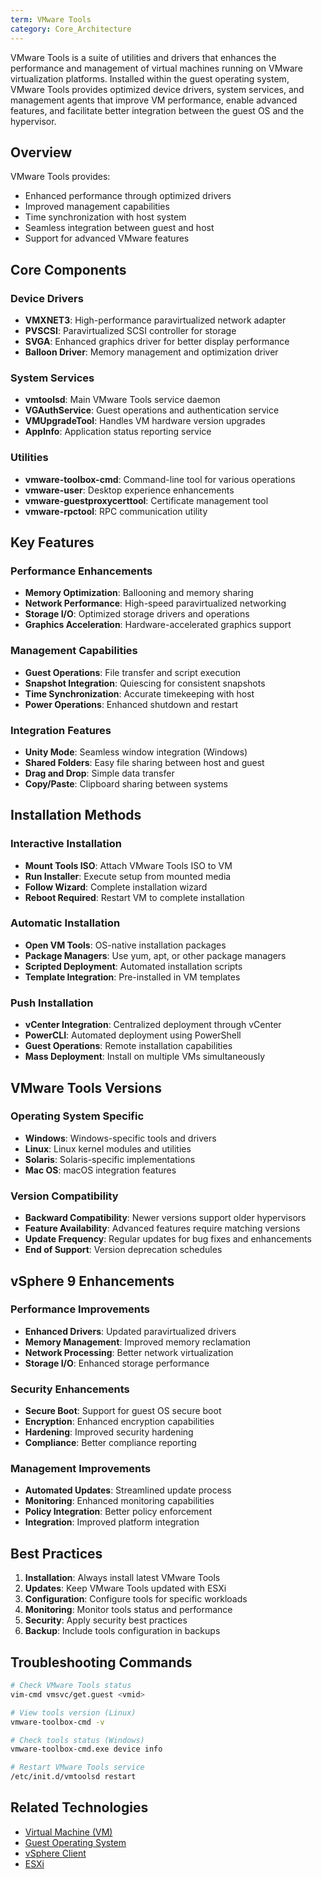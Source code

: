 ```yaml
---
term: VMware Tools
category: Core_Architecture
---
```


VMware Tools is a suite of utilities and drivers that enhances the performance and management of virtual machines running on VMware virtualization platforms. Installed within the guest operating system, VMware Tools provides optimized device drivers, system services, and management agents that improve VM performance, enable advanced features, and facilitate better integration between the guest OS and the hypervisor.

## Overview

VMware Tools provides:
- Enhanced performance through optimized drivers
- Improved management capabilities
- Time synchronization with host system
- Seamless integration between guest and host
- Support for advanced VMware features

## Core Components

### Device Drivers
- **VMXNET3**: High-performance paravirtualized network adapter
- **PVSCSI**: Paravirtualized SCSI controller for storage
- **SVGA**: Enhanced graphics driver for better display performance
- **Balloon Driver**: Memory management and optimization driver

### System Services
- **vmtoolsd**: Main VMware Tools service daemon
- **VGAuthService**: Guest operations and authentication service
- **VMUpgradeTool**: Handles VM hardware version upgrades
- **AppInfo**: Application status reporting service

### Utilities
- **vmware-toolbox-cmd**: Command-line tool for various operations
- **vmware-user**: Desktop experience enhancements
- **vmware-guestproxycerttool**: Certificate management tool
- **vmware-rpctool**: RPC communication utility

## Key Features

### Performance Enhancements
- **Memory Optimization**: Ballooning and memory sharing
- **Network Performance**: High-speed paravirtualized networking
- **Storage I/O**: Optimized storage drivers and operations
- **Graphics Acceleration**: Hardware-accelerated graphics support

### Management Capabilities
- **Guest Operations**: File transfer and script execution
- **Snapshot Integration**: Quiescing for consistent snapshots
- **Time Synchronization**: Accurate timekeeping with host
- **Power Operations**: Enhanced shutdown and restart

### Integration Features
- **Unity Mode**: Seamless window integration (Windows)
- **Shared Folders**: Easy file sharing between host and guest
- **Drag and Drop**: Simple data transfer
- **Copy/Paste**: Clipboard sharing between systems

## Installation Methods

### Interactive Installation
- **Mount Tools ISO**: Attach VMware Tools ISO to VM
- **Run Installer**: Execute setup from mounted media
- **Follow Wizard**: Complete installation wizard
- **Reboot Required**: Restart VM to complete installation

### Automatic Installation
- **Open VM Tools**: OS-native installation packages
- **Package Managers**: Use yum, apt, or other package managers
- **Scripted Deployment**: Automated installation scripts
- **Template Integration**: Pre-installed in VM templates

### Push Installation
- **vCenter Integration**: Centralized deployment through vCenter
- **PowerCLI**: Automated deployment using PowerShell
- **Guest Operations**: Remote installation capabilities
- **Mass Deployment**: Install on multiple VMs simultaneously

## VMware Tools Versions

### Operating System Specific
- **Windows**: Windows-specific tools and drivers
- **Linux**: Linux kernel modules and utilities
- **Solaris**: Solaris-specific implementations
- **Mac OS**: macOS integration features

### Version Compatibility
- **Backward Compatibility**: Newer versions support older hypervisors
- **Feature Availability**: Advanced features require matching versions
- **Update Frequency**: Regular updates for bug fixes and enhancements
- **End of Support**: Version deprecation schedules

## vSphere 9 Enhancements

### Performance Improvements
- **Enhanced Drivers**: Updated paravirtualized drivers
- **Memory Management**: Improved memory reclamation
- **Network Processing**: Better network virtualization
- **Storage I/O**: Enhanced storage performance

### Security Enhancements
- **Secure Boot**: Support for guest OS secure boot
- **Encryption**: Enhanced encryption capabilities
- **Hardening**: Improved security hardening
- **Compliance**: Better compliance reporting

### Management Improvements
- **Automated Updates**: Streamlined update process
- **Monitoring**: Enhanced monitoring capabilities
- **Policy Integration**: Better policy enforcement
- **Integration**: Improved platform integration

## Best Practices

1. **Installation**: Always install latest VMware Tools
2. **Updates**: Keep VMware Tools updated with ESXi
3. **Configuration**: Configure tools for specific workloads
4. **Monitoring**: Monitor tools status and performance
5. **Security**: Apply security best practices
6. **Backup**: Include tools configuration in backups

## Troubleshooting Commands

```bash
# Check VMware Tools status
vim-cmd vmsvc/get.guest <vmid>

# View tools version (Linux)
vmware-toolbox-cmd -v

# Check tools status (Windows)
vmware-toolbox-cmd.exe device info

# Restart VMware Tools service
/etc/init.d/vmtoolsd restart
```

## Related Technologies

- [Virtual Machine (VM)](/glossary/term/vm.md)
- [Guest Operating System](/glossary/term/guest-os.md)
- [vSphere Client](/glossary/term/vsphere-client.md)
- [ESXi](/glossary/term/esxi.md)